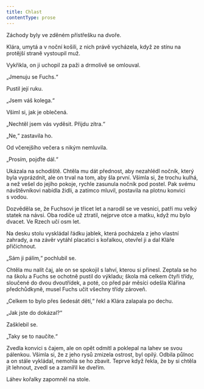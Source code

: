 ```yaml
---
title: Chlast
contentType: prose
---
```


<section>

Záchody byly ve zděném přístřešku na dvoře.

Klára, umytá a v noční košili, z nich právě vycházela, když ze stínu na protější straně vystoupil muž.

Vykřikla, on ji uchopil za paži a drmolivě se omlouval.

„Jmenuju se Fuchs.“

Pustil její ruku.

„Jsem váš kolega.“

Všiml si, jak je oblečená.

„Nechtěl jsem vás vyděsit. Přijdu zítra.“

„Ne,“ zastavila ho.

Od včerejšího večera s nikým nemluvila.

„Prosím, pojďte dál.“

Ukázala na schodiště. Chtěla mu dát přednost, aby nezahlédl nočník, který byla vyprázdnit, ale on trval na tom, aby šla první. Všimla si, že trochu kulhá, a než vešel do jejího pokoje, rychle zasunula nočník pod postel. Pak svému návštěvníkovi nabídla židli, a zatímco mluvil, postavila na plotnu konvici s vodou.

Dozvěděla se, že Fuchsovi je třicet let a narodil se ve vesnici, patří mu velký statek na návsi. Oba rodiče už ztratil, nejprve otce a matku, když mu bylo dvacet. Ve Rzech učí osm let.

Na desku stolu vyskládal řádku jablek, která pocházela z jeho vlastní zahrady, a na závěr vytáhl placatici s kořalkou, otevřel ji a dal Kláře přičichnout.

„Sám ji pálím,“ pochlubil se.

Chtěla mu nalít čaj, ale on se spokojil s lahví, kterou si přinesl. Zeptala se ho na školu a Fuchs se ochotně pustil do výkladu; škola má celkem čtyři třídy, sloučené do dvou dvoutřídek, a poté, co před pár měsíci odešla Klářina předchůdkyně, musel Fuchs učit všechny třídy zároveň.

„Celkem to bylo přes šedesát dětí,“ řekl a Klára zalapala po dechu.

„Jak jste do dokázal?“

Zašklebil se.

„Taky se to naučíte.“

Zvedla konvici s čajem, ale on opět odmítl a poklepal na lahev se svou pálenkou. Všimla si, že z jeho rysů zmizela ostrost, byl opilý. Odbila půlnoc a on stále vykládal, nemohla se ho zbavit. Teprve když řekla, že by si chtěla jít lehnout, zvedl se a zamířil ke dveřím.

Láhev kořalky zapomněl na stole.

</section>
